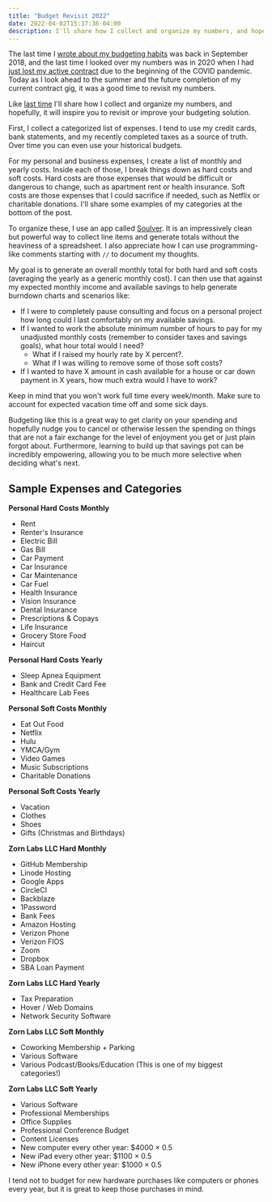 ```yaml
---
title: "Budget Revisit 2022"
date: 2022-04-02T15:37:36-04:00
description: I'll share how I collect and organize my numbers, and hopefully, it will inspire you to revisit or improve your budgeting solution.
---
```


The last time I [wrote about my budgeting habits][1] was back in September 2018, and the last time I looked over my numbers was in 2020 when I had [just lost my active contract][2] due to the beginning of the COVID pandemic. Today as I look ahead to the summer and the future completion of my current contract gig, it was a good time to revisit my numbers.

[1]: https://mikezornek.com/posts/2018/9/self-employment-estimate-numbers/
[2]: https://mikezornek.com/posts/2020/4/personal-lockdown-update/

Like [last time][1] I'll share how I collect and organize my numbers, and hopefully, it will inspire you to revisit or improve your budgeting solution.

First, I collect a categorized list of expenses. I tend to use my credit cards, bank statements, and my recently completed taxes as a source of truth. Over time you can even use your historical budgets.

For my personal and business expenses, I create a list of monthly and yearly costs. Inside each of those, I break things down as hard costs and soft costs. Hard costs are those expenses that would be difficult or dangerous to change, such as apartment rent or health insurance. Soft costs are those expenses that I could sacrifice if needed, such as Netflix or charitable donations. I'll share some examples of my categories at the bottom of the post.

To organize these, I use an app called [Soulver]. It is an impressively clean but powerful way to collect line items and generate totals without the heaviness of a spreadsheet. I also appreciate how I can use programming-like comments starting with `//` to document my thoughts.

[Soulver]: https://soulver.app/

My goal is to generate an overall monthly total for both hard and soft costs (averaging the yearly as a generic monthly cost). I can then use that against my expected monthly income and available savings to help generate burndown charts and scenarios like:

- If I were to completely pause consulting and focus on a personal project how long could I last comfortably on my available savings.
- If I wanted to work the absolute minimum number of hours to pay for my unadjusted monthly costs (remember to consider taxes and savings goals), what hour total would I need?
  - What if I raised my hourly rate by X percent?.
  - What if I was willing to remove some of those soft costs?
- If I wanted to have X amount in cash available for a house or car down payment in X years, how much extra would I have to work?

Keep in mind that you won't work full time every week/month. Make sure to account for expected vacation time off and some sick days.

Budgeting like this is a great way to get clarity on your spending and hopefully nudge you to cancel or otherwise lessen the spending on things that are not a fair exchange for the level of enjoyment you get or just plain forgot about. Furthermore, learning to build up that savings pot can be incredibly empowering, allowing you to be much more selective when deciding what's next.

## Sample Expenses and Categories

**Personal Hard Costs Monthly**

- Rent
- Renter's Insurance
- Electric Bill
- Gas Bill
- Car Payment
- Car Insurance
- Car Maintenance
- Car Fuel
- Health Insurance
- Vision Insurance
- Dental Insurance
- Prescriptions & Copays
- Life Insurance
- Grocery Store Food
- Haircut

**Personal Hard Costs Yearly**

- Sleep Apnea Equipment
- Bank and Credit Card Fee
- Healthcare Lab Fees

**Personal Soft Costs Monthly**

- Eat Out Food
- Netflix
- Hulu
- YMCA/Gym
- Video Games
- Music Subscriptions
- Charitable Donations

**Personal Soft Costs Yearly**

- Vacation
- Clothes
- Shoes
- Gifts (Christmas and Birthdays)

**Zorn Labs LLC Hard Monthly**

- GitHub Membership
- Linode Hosting
- Google Apps
- CircleCI
- Backblaze
- 1Password
- Bank Fees
- Amazon Hosting
- Verizon Phone
- Verizon FIOS
- Zoom
- Dropbox
- SBA Loan Payment

**Zorn Labs LLC Hard Yearly**

- Tax Preparation
- Hover / Web Domains
- Network Security Software

**Zorn Labs LLC Soft Monthly**

- Coworking Membership + Parking
- Various Software
- Various Podcast/Books/Education (This is one of my biggest categories!)

**Zorn Labs LLC Soft Yearly**

- Various Software
- Professional Memberships
- Office Supplies
- Professional Conference Budget
- Content Licenses
- New computer every other year: $4000 × 0.5
- New iPad every other year: $1100 × 0.5
- New iPhone every other year: $1000 × 0.5

I tend not to budget for new hardware purchases like computers or phones every year, but it is great to keep those purchases in mind.
